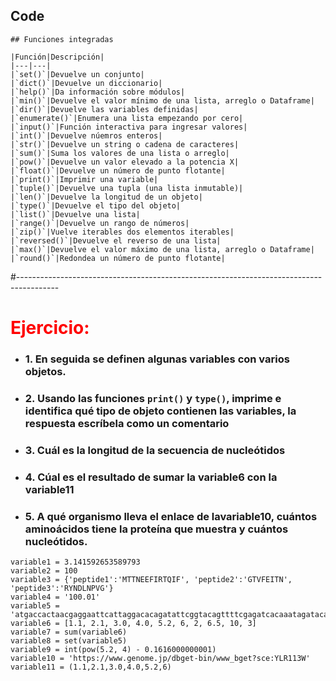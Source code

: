 ## Code


```
## Funciones integradas

|Función|Descripción|
|---|---|
|`set()`|Devuelve un conjunto|
|`dict()`|Devuelve un diccionario|
|`help()`|Da información sobre módulos|
|`min()`|Devuelve el valor mínimo de una lista, arreglo o Dataframe|
|`dir()`|Devuelve las variables definidas|
|`enumerate()`|Enumera una lista empezando por cero|
|`input()`|Función interactiva para ingresar valores|
|`int()`|Devuelve núemros enteros|
|`str()`|Devuelve un string o cadena de caracteres|
|`sum()`|Suma los valores de una lista o arreglo|
|`pow()`|Devuelve un valor elevado a la potencia X|
|`float()`|Devuelve un número de punto flotante|
|`print()`|Imprimir una variable|
|`tuple()`|Devuelve una tupla (una lista inmutable)|
|`len()`|Devuelve la longitud de un objeto|
|`type()`|Devuelve el tipo del objeto|
|`list()`|Devuelve una lista|
|`range()`|Devuelve un rango de números|
|`zip()`|Vuelve iterables dos elementos iterables|
|`reversed()`|Devuelve el reverso de una lista|
|`max()`|Devuelve el valor máximo de una lista, arreglo o Dataframe|
|`round()`|Redondea un número de punto flotante|
```


#----------------------------------------------------------------------------------------

# <font color = red>Ejercicio:</font>
* ### 1. En seguida se definen algunas variables con varios objetos.
* ### 2. Usando las funciones `print()` y `type()`, imprime e identifica qué tipo de objeto contienen las variables, la respuesta escríbela como un comentario 
* ### 3. Cuál es la longitud de la secuencia de nucleótidos
* ### 4. Cúal es el resultado de sumar la variable6 con la variable11
* ### 5. A qué organismo lleva el enlace de lavariable10, cuántos aminoácidos tiene la proteína que muestra y cuántos nucleótidos.

```
variable1 = 3.141592653589793
variable2 = 100
variable3 = {'peptide1':'MTTNEEFIRTQIF', 'peptide2':'GTVFEITN', 'peptide3':'RYNDLNPVG'}
variable4 = '100.01'
variable5 = 'atgaccactaacgaggaattcattaggacacagatattcggtacagttttcgagatcacaaatagatacaatgatttaaaccccgt'
variable6 = [1.1, 2.1, 3.0, 4.0, 5.2, 6, 2, 6.5, 10, 3]
variable7 = sum(variable6)
variable8 = set(variable5)
variable9 = int(pow(5.2, 4) - 0.1616000000001)
variable10 = 'https://www.genome.jp/dbget-bin/www_bget?sce:YLR113W'
variable11 = (1.1,2.1,3.0,4.0,5.2,6)
```
